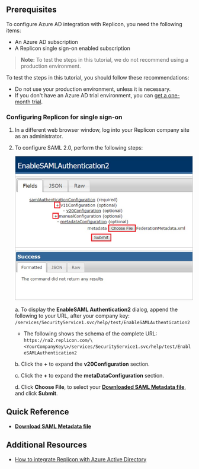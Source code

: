 ## Prerequisites

To configure Azure AD integration with Replicon, you need the following items:

- An Azure AD subscription
- A Replicon single sign-on enabled subscription

> **Note:**
> To test the steps in this tutorial, we do not recommend using a production environment.

To test the steps in this tutorial, you should follow these recommendations:

- Do not use your production environment, unless it is necessary.
- If you don't have an Azure AD trial environment, you can [get a one-month trial](https://azure.microsoft.com/pricing/free-trial/).

### Configuring Replicon for single sign-on

1. In a different web browser window, log into your Replicon company site as an administrator.

2. To configure SAML 2.0, perform the following steps:
   
    ![Enable SAML authentication](./media/ic777805.png "Enable SAML authentication")
	
	a. To display the **EnableSAML Authentication2** dialog, append the following to your URL, after your company key: `/services/SecurityService1.svc/help/test/EnableSAMLAuthentication2`
	
	* The following shows the schema of the complete URL:  
   `https://na2.replicon.com/\<YourCompanyKey\>/services/SecurityService1.svc/help/test/EnableSAMLAuthentication2`
   
   b. Click the **+** to expand the **v20Configuration** section.

   c. Click the **+** to expand the **metaDataConfiguration** section.

   d. Click **Choose File**, to select your **[Downloaded SAML Metadata file](%metadata:metadataDownloadUrl%)**, and click **Submit**.

## Quick Reference

* **[Download SAML Metadata file](%metadata:metadataDownloadUrl%)**

## Additional Resources

* [How to integrate Replicon with Azure Active Directory](https://docs.microsoft.com/azure/active-directory/active-directory-saas-replicon-tutorial)
